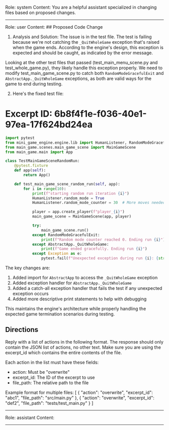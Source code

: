 Role: system
Content: You are a helpful assistant specialized in changing files based on proposed changes.
__________________
Role: user
Content: ## Proposed Code Change
1. Analysis and Solution:
The issue is in the test file. The test is failing because we're not catching the `_QuitWholeGame` exception that's raised when the game ends. According to the engine's design, this exception is expected and should be caught, as indicated by the error message.

Looking at the other test files that passed (test_main_menu_scene.py and test_whole_game.py), they likely handle this exception properly. We need to modify test_main_game_scene.py to catch both `RandomModeGracefulExit` and `AbstractApp._QuitWholeGame` exceptions, as both are valid ways for the game to end during testing.

2. Here's the fixed test file:

# Excerpt ID: 6b8f4f1e-f036-40e1-97ea-17f624bd24ea
```python main_game/tests/test_main_game_scene.py
import pytest
from mini_game_engine.engine.lib import HumanListener, RandomModeGracefulExit, AbstractApp
from main_game.scenes.main_game_scene import MainGameScene
from main_game.main import App

class TestMainGameSceneRandomRun:
    @pytest.fixture
    def app(self):
        return App()

    def test_main_game_scene_random_run(self, app):
        for i in range(10):
            print(f"starting random run iteration {i}")
            HumanListener.random_mode = True
            HumanListener.random_mode_counter = 30  # More moves needed for battle scene

            player = app.create_player(f"player_{i}")
            main_game_scene = MainGameScene(app, player)

            try:
                main_game_scene.run()
            except RandomModeGracefulExit:
                print(f"Random mode counter reached 0. Ending run {i}")
            except AbstractApp._QuitWholeGame:
                print(f"Game ended gracefully. Ending run {i}")
            except Exception as e:
                pytest.fail(f"Unexpected exception during run {i}: {str(e)}")
```

The key changes are:
1. Added import for `AbstractApp` to access the `_QuitWholeGame` exception
2. Added exception handler for `AbstractApp._QuitWholeGame`
3. Added a catch-all exception handler that fails the test if any unexpected exception occurs
4. Added more descriptive print statements to help with debugging

This maintains the engine's architecture while properly handling the expected game termination scenarios during testing.

## Directions
Reply with a list of actions in the following format. The response should only contain the JSON list of actions, no other text.
Make sure you are using the excerpt_id which contains the entire contents of the file.

Each action in the list must have these fields:
- action: Must be "overwrite"
- excerpt_id: The ID of the excerpt to use
- file_path: The relative path to the file

Example format for multiple files:
[
    {
        "action": "overwrite",
        "excerpt_id": "abc1",
        "file_path": "src/main.py"
    },
    {
        "action": "overwrite",
        "excerpt_id": "def2",
        "file_path": "tests/test_main.py"
    }
]
__________________
Role: assistant
Content: 
__________________
